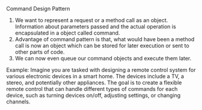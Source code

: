Command Design Pattern

1. We want to represent a request or a method call as an object. Information about parameters passed and the actual operation is encapsulated in a object called command.
2. Advantage of command pattern is that, what would have been a method call is now an object which can be stored for later execution or sent to other parts of code.
3. We can now even queue our command objects and execute them later.

Example:
Imagine you are tasked with designing a remote control system for various electronic devices in a smart home. The devices include a TV, a stereo, and potentially other appliances. The goal is to create a flexible remote control that can handle different types of commands for each device, such as turning devices on/off, adjusting settings, or changing channels.

